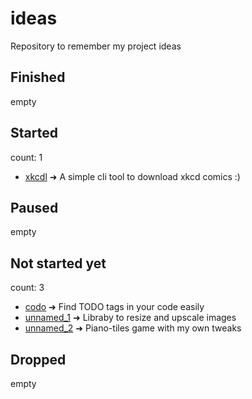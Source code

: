 # ideas

Repository to remember my project ideas

## Finished
empty

## Started
count: 1

- [xkcdl](xkcdl.md) ➜ A simple cli tool to download xkcd comics :)

## Paused
empty

## Not started yet
count: 3

- [codo](codo.md) ➜ Find TODO tags in your code easily
- [unnamed_1](unnamed_1.md) ➜ Libraby to resize and upscale images
- [unnamed_2](unnamed_2.md) ➜ Piano-tiles game with my own tweaks

## Dropped
empty